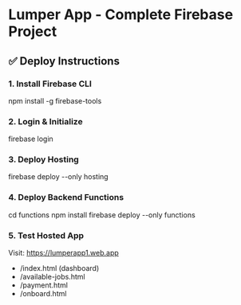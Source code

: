 # Lumper App - Complete Firebase Project

## ✅ Deploy Instructions

### 1. Install Firebase CLI
npm install -g firebase-tools

### 2. Login & Initialize
firebase login

### 3. Deploy Hosting
firebase deploy --only hosting

### 4. Deploy Backend Functions
cd functions
npm install
firebase deploy --only functions

### 5. Test Hosted App
Visit: https://lumperapp1.web.app
- /index.html (dashboard)
- /available-jobs.html
- /payment.html
- /onboard.html
